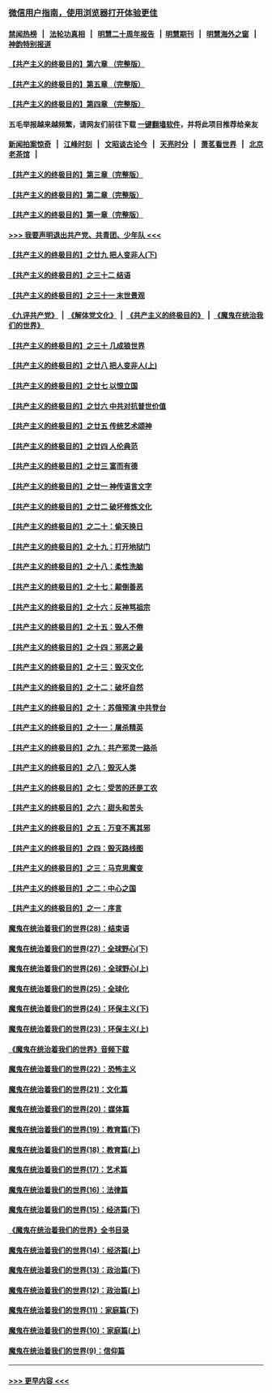 ### [微信用户指南，使用浏览器打开体验更佳](https://github.com/gfw-breaker/banned-news1/blob/master/indexes/wechat-guide.md?t=0)
#### [禁闻热榜](热点新闻.md?t=0)  &nbsp;&nbsp;|&nbsp;&nbsp; [法轮功真相](https://github.com/gfw-breaker/truth/blob/master/README.md?t=0) &nbsp;&nbsp;|&nbsp;&nbsp; [明慧二十周年报告](https://github.com/gfw-breaker/mh-reports/blob/master/README.md?t=0) &nbsp;&nbsp;|&nbsp;&nbsp;[明慧期刊](https://github.com/gfw-breaker/mh-qikan) &nbsp;&nbsp;|&nbsp;&nbsp; [明慧海外之窗](https://github.com/gfw-breaker/mh-news/blob/master/README.md?t=0) &nbsp;&nbsp;|&nbsp;&nbsp; [神韵特别报道](https://github.com/gfw-breaker/mh-news/blob/master/shenyun.md?t=0)
#### [【共产主义的终极目的】第六章 （完整版）](../pages/nsc422/n11428913.md?t=02070355) 
#### [【共产主义的终极目的】第五章 （完整版）](../pages/nsc422/n11428912.md?t=02070355) 
#### [【共产主义的终极目的】第四章 （完整版）](../pages/nsc422/n11428907.md?t=02070355) 
#### 五毛举报越来越频繁，请网友们前往下载 [一键翻墙软件](https://github.com/gfw-breaker/ssr-accounts)，并将此项目推荐给亲友
#### [新闻拍案惊奇](https://github.com/gfw-breaker/banned-news1/blob/master/pages/link4.md) &nbsp;&nbsp;|&nbsp;&nbsp; [江峰时刻](https://github.com/gfw-breaker/banned-news1/blob/master/pages/link4.md) &nbsp;&nbsp;|&nbsp;&nbsp; [文昭谈古论今](https://github.com/gfw-breaker/banned-news1/blob/master/pages/link4.md) &nbsp;&nbsp;|&nbsp;&nbsp; [天亮时分](https://github.com/gfw-breaker/banned-news1/blob/master/pages/link4.md) &nbsp;&nbsp;|&nbsp;&nbsp; [萧茗看世界](https://github.com/gfw-breaker/banned-news1/blob/master/pages/link4.md) &nbsp;&nbsp;|&nbsp;&nbsp; [北京老茶馆](https://github.com/gfw-breaker/banned-news1/blob/master/pages/link4.md) &nbsp;&nbsp;|&nbsp;&nbsp; 
#### [【共产主义的终极目的】第三章（完整版）](../pages/nsc422/n11428848.md?t=02070355) 
#### [【共产主义的终极目的】第二章（完整版）](../pages/nsc422/n11428831.md?t=02070355) 
#### [【共产主义的终极目的】第一章（完整版）](../pages/nsc422/n11417651.md?t=02070355) 
#### [>>> 我要声明退出共产党、共青团、少年队 <<<](https://github.com/begood0513/goodnews/blob/master/quit/letter.md) 
#### [【共产主义的终极目的】之廿九 把人变非人(下)](../pages/nsc422/n11344140.md?t=02070355) 
#### [【共产主义的终极目的】之三十二 结语](../pages/nsc422/n11360535.md?t=02070355) 
#### [【共产主义的终极目的】之三十一 末世景观](../pages/nsc422/n11351129.md?t=02070355) 
#### [《九评共产党》](https://github.com/begood0513/9ping.md/blob/master/README.md) &nbsp;|&nbsp; [《解体党文化》](../../../../jtdwh.md/blob/master/README.md)  &nbsp;|&nbsp; [《共产主义的终极目的》](../../../../gczydzjmd.md/blob/master/README.md) &nbsp;|&nbsp; [《魔鬼在统治我们的世界》](../../../../mgztzwmdsj.md/blob/master/README.md) 
#### [【共产主义的终极目的】之三十 几成狼世界](../pages/nsc422/n11348280.md?t=02070355) 
#### [【共产主义的终极目的】之廿八 把人变非人(上)](../pages/nsc422/n11340492.md?t=02070355) 
#### [【共产主义的终极目的】之廿七 以恨立国](../pages/nsc422/n11336944.md?t=02070355) 
#### [【共产主义的终极目的】之廿六 中共对抗普世价值](../pages/nsc422/n11324785.md?t=02070355) 
#### [【共产主义的终极目的】之廿五 传统艺术颂神](../pages/nsc422/n11296396.md?t=02070355) 
#### [【共产主义的终极目的】之廿四 人伦典范](../pages/nsc422/n11296397.md?t=02070355) 
#### [【共产主义的终极目的】之廿三 富而有德](../pages/nsc422/n11283598.md?t=02070355) 
#### [【共产主义的终极目的】之廿一 神传语言文字](../pages/nsc422/n11263265.md?t=02070355) 
#### [【共产主义的终极目的】之廿二 破坏修炼文化](../pages/nsc422/n11245728.md?t=02070355) 
#### [【共产主义的终极目的】之二十：偷天换日](../pages/nsc422/n11238846.md?t=02070355) 
#### [【共产主义的终极目的】之十九：打开地狱门](../pages/nsc422/n11206376.md?t=02070355) 
#### [【共产主义的终极目的】之十八：柔性洗脑](../pages/nsc422/n11199994.md?t=02070355) 
#### [【共产主义的终极目的】之十七：颠倒善恶](../pages/nsc422/n11179782.md?t=02070355) 
#### [【共产主义的终极目的】之十六：反神骂祖宗](../pages/nsc422/n11166798.md?t=02070355) 
#### [【共产主义的终极目的】之十五：毁人不倦](../pages/nsc422/n11166792.md?t=02070355) 
#### [【共产主义的终极目的】之十四：邪恶之最](../pages/nsc422/n11150249.md?t=02070355) 
#### [【共产主义的终极目的】之十三：毁灭文化](../pages/nsc422/n11135227.md?t=02070355) 
#### [【共产主义的终极目的】之十二：破坏自然](../pages/nsc422/n11135214.md?t=02070355) 
#### [【共产主义的终极目的】之十：苏俄预演 中共登台](../pages/nsc422/n11118424.md?t=02070355) 
#### [【共产主义的终极目的】之十一：屠杀精英](../pages/nsc422/n11118442.md?t=02070355) 
#### [【共产主义的终极目的】之九：共产邪灵一路杀](../pages/nsc422/n11114139.md?t=02070355) 
#### [【共产主义的终极目的】之八：毁灭人类](../pages/nsc422/n11108503.md?t=02070355) 
#### [【共产主义的终极目的】之七：受苦的还是工农](../pages/nsc422/n11101809.md?t=02070355) 
#### [【共产主义的终极目的】之六：甜头和苦头](../pages/nsc422/n11096971.md?t=02070355) 
#### [【共产主义的终极目的】之五：万变不离其邪](../pages/nsc422/n11091285.md?t=02070355) 
#### [【共产主义的终极目的】之四：毁灭路线图](../pages/nsc422/n11086284.md?t=02070355) 
#### [【共产主义的终极目的】之三：马克思魔变](../pages/nsc422/n11061941.md?t=02070355) 
#### [【共产主义的终极目的】之二：中心之国](../pages/nsc422/n11047728.md?t=02070355) 
#### [【共产主义的终极目的】之一：序言](../pages/nsc422/n11086077.md?t=02070355) 
#### [魔鬼在统治着我们的世界(28)：结束语](../pages/nsc422/n10936246.md?t=02070355) 
#### [魔鬼在统治着我们的世界(27)：全球野心(下)](../pages/nsc422/n10928319.md?t=02070355) 
#### [魔鬼在统治着我们的世界(26)：全球野心(上)](../pages/nsc422/n10900318.md?t=02070355) 
#### [魔鬼在统治着我们的世界(25)：全球化](../pages/nsc422/n10788205.md?t=02070355) 
#### [魔鬼在统治着我们的世界(24)：环保主义(下)](../pages/nsc422/n10695307.md?t=02070355) 
#### [魔鬼在统治着我们的世界(23)：环保主义(上)](../pages/nsc422/n10688613.md?t=02070355) 
#### [《魔鬼在统治着我们的世界》音频下载](../pages/nsc422/n10635553.md?t=02070355) 
#### [魔鬼在统治着我们的世界(22)：恐怖主义](../pages/nsc422/n10614727.md?t=02070355) 
#### [魔鬼在统治着我们的世界(21)：文化篇](../pages/nsc422/n10597706.md?t=02070355) 
#### [魔鬼在统治着我们的世界(20)：媒体篇](../pages/nsc422/n10586579.md?t=02070355) 
#### [魔鬼在统治着我们的世界(19)：教育篇(下)](../pages/nsc422/n10564808.md?t=02070355) 
#### [魔鬼在统治着我们的世界(18)：教育篇(上)](../pages/nsc422/n10526970.md?t=02070355) 
#### [魔鬼在统治着我们的世界(17)：艺术篇](../pages/nsc422/n10499093.md?t=02070355) 
#### [魔鬼在统治着我们的世界(16)：法律篇](../pages/nsc422/n10485969.md?t=02070355) 
#### [魔鬼在统治着我们的世界(15)：经济篇(下)](../pages/nsc422/n10469975.md?t=02070355) 
#### [《魔鬼在统治着我们的世界》全书目录](../pages/nsc422/n10464261.md?t=02070355) 
#### [魔鬼在统治着我们的世界(14)：经济篇(上)](../pages/nsc422/n10457370.md?t=02070355) 
#### [魔鬼在统治着我们的世界(13)：政治篇(下)](../pages/nsc422/n10448270.md?t=02070355) 
#### [魔鬼在统治着我们的世界(12)：政治篇(上)](../pages/nsc422/n10444576.md?t=02070355) 
#### [魔鬼在统治着我们的世界(11)：家庭篇(下)](../pages/nsc422/n10440961.md?t=02070355) 
#### [魔鬼在统治着我们的世界(10)：家庭篇(上)](../pages/nsc422/n10435448.md?t=02070355) 
#### [魔鬼在统治着我们的世界(9)：信仰篇](../pages/nsc422/n10432159.md?t=02070355) 

----
#### [ >>> 更早内容 <<< ](../indexes/nsc422-earlier.md)
